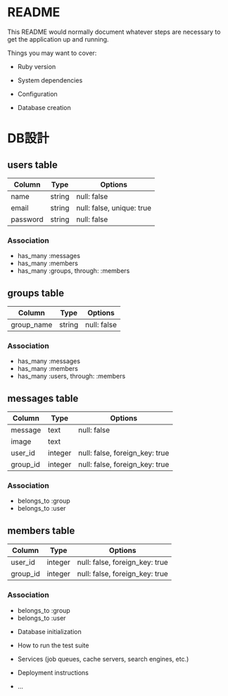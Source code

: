 # README

This README would normally document whatever steps are necessary to get the
application up and running.

Things you may want to cover:

* Ruby version

* System dependencies

* Configuration

* Database creation
# DB設計

## users table

|Column|Type|Options|
|------|----|-------|
|name|string|null: false|
|email|string|null: false, unique: true|
|password|string|null: false|

### Association
- has_many :messages
- has_many :members
- has_many :groups, through: :members

## groups table

|Column|Type|Options|
|------|----|-------|
|group_name|string|null: false|

### Association
- has_many :messages
- has_many :members
- has_many :users, through: :members

## messages table

|Column|Type|Options|
|------|----|-------|
|message|text|null: false|
|image|text||
|user_id|integer|null: false, foreign_key: true|
|group_id|integer|null: false, foreign_key: true|

### Association
- belongs_to :group
- belongs_to :user

## members table

|Column|Type|Options|
|------|----|-------|
|user_id|integer|null: false, foreign_key: true|
|group_id|integer|null: false, foreign_key: true|

### Association
- belongs_to :group
- belongs_to :user

* Database initialization

* How to run the test suite

* Services (job queues, cache servers, search engines, etc.)

* Deployment instructions

* ...
